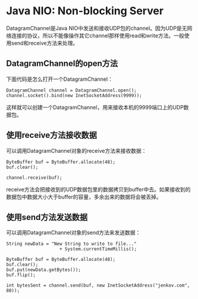 # Java NIO: Non-blocking Server

DatagramChannel是Java NIO中发送和接收UDP包的channel。因为UDP是无网络连接的协议，所以不能像操作其它channel那样使用read和write方法。一般使用send和receive方法来处理。

## DatagramChannel的open方法

下面代码是怎么打开一个DatagramChannel：

```
DatagramChannel channel = DatagramChannel.open();
channel.socket().bind(new InetSocketAddress(9999));
```

这样就可以创建一个DatagramChannel，用来接收本机的9999端口上的UDP数据包。

## 使用receive方法接收数据

可以调用DatagramChannel对象的receive方法来接收数据：

```
ByteBuffer buf = ByteBuffer.allocate(48);
buf.clear();

channel.receive(buf);
```

receive方法会把接收到的UDP数据包里的数据拷贝到buffer中去。如果接收到的数据包中数据大小大于buffer的容量，多余出来的数据将会被丢掉。

## 使用send方法发送数据

可以调用DatagramChannel对象的send方法来发送数据：

```
String newData = "New String to write to file..."
                    + System.currentTimeMillis();
    
ByteBuffer buf = ByteBuffer.allocate(48);
buf.clear();
buf.put(newData.getBytes());
buf.flip();

int bytesSent = channel.send(buf, new InetSocketAddress("jenkov.com", 80));
```



